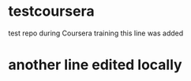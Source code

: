 # testcoursera
test repo during Coursera training
this line was added 
# another line edited locally